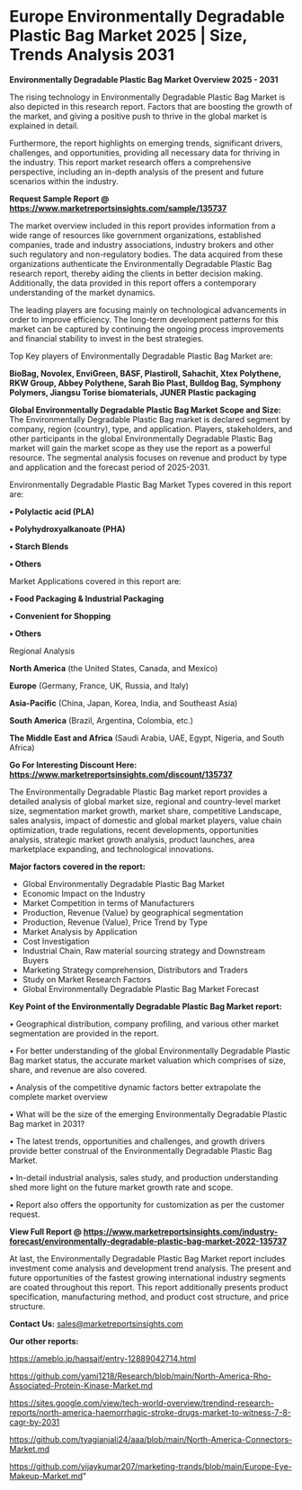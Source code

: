 # Europe Environmentally Degradable Plastic Bag Market 2025 | Size, Trends Analysis 2031

<Strong> Environmentally Degradable Plastic Bag Market Overview 2025 - 2031</strong>

The rising technology in Environmentally Degradable Plastic Bag Market is also depicted in this research report. Factors that are boosting the growth of the market, and giving a positive push to thrive in the global market is explained in detail.

Furthermore, the report highlights on emerging trends, significant drivers, challenges, and opportunities, providing all necessary data for thriving in the industry. This report market research offers a comprehensive perspective, including an in-depth analysis of the present and future scenarios within the industry.

<strong>Request Sample Report @ <a href=https://www.marketreportsinsights.com/sample/135737>https://www.marketreportsinsights.com/sample/135737</a></strong>

The market overview included in this report provides information from a wide range of resources like government organizations, established companies, trade and industry associations, industry brokers and other such regulatory and non-regulatory bodies. The data acquired from these organizations authenticate the Environmentally Degradable Plastic Bag research report, thereby aiding the clients in better decision making. Additionally, the data provided in this report offers a contemporary understanding of the market dynamics.

The leading players are focusing mainly on technological advancements in order to improve efficiency. The long-term development patterns for this market can be captured by continuing the ongoing process improvements and financial stability to invest in the best strategies.

Top Key players of Environmentally Degradable Plastic Bag Market are:

<strong>BioBag, Novolex, EnviGreen, BASF, Plastiroll, Sahachit, Xtex Polythene, RKW Group, Abbey Polythene, Sarah Bio Plast, Bulldog Bag, Symphony Polymers, Jiangsu Torise biomaterials, JUNER Plastic packaging</strong>

<strong><b>Global Environmentally Degradable Plastic Bag Market Scope and Size:</b></strong>
The Environmentally Degradable Plastic Bag market is declared segment by company, region (country), type, and application. Players, stakeholders, and other participants in the global Environmentally Degradable Plastic Bag market will gain the market scope as they use the report as a powerful resource. The segmental analysis focuses on revenue and product by type and application and the forecast period of 2025-2031.

Environmentally Degradable Plastic Bag Market Types covered in this report are:

<strong>• Polylactic acid (PLA)

• Polyhydroxyalkanoate (PHA)

• Starch Blends

• Others</strong>

Market Applications covered in this report are:

<strong>• Food Packaging & Industrial Packaging

• Convenient for Shopping

• Others</strong> 

Regional Analysis

<strong>North America</strong> (the United States, Canada, and Mexico)

<strong>Europe</strong> (Germany, France, UK, Russia, and Italy)

<strong>Asia-Pacific</strong> (China, Japan, Korea, India, and Southeast Asia)

<strong>South America</strong> (Brazil, Argentina, Colombia, etc.)

<strong>The Middle East and Africa</strong> (Saudi Arabia, UAE, Egypt, Nigeria, and South Africa)

<strong>Go For Interesting Discount Here: <a href=https://www.marketreportsinsights.com/discount/135737>https://www.marketreportsinsights.com/discount/135737</a></strong>

The Environmentally Degradable Plastic Bag market report provides a detailed analysis of global market size, regional and country-level market size, segmentation market growth, market share, competitive Landscape, sales analysis, impact of domestic and global market players, value chain optimization, trade regulations, recent developments, opportunities analysis, strategic market growth analysis, product launches, area marketplace expanding, and technological innovations.

<strong><b>Major factors covered in the report:</b></strong>
<ul>
  <li>Global Environmentally Degradable Plastic Bag Market </li>
  <li>Economic Impact on the Industry</li>
  <li>Market Competition in terms of Manufacturers</li>
  <li>Production, Revenue (Value) by geographical segmentation</li>
  <li>Production, Revenue (Value), Price Trend by Type</li>
  <li>Market Analysis by Application</li>
  <li>Cost Investigation</li>
  <li>Industrial Chain, Raw material sourcing strategy and Downstream Buyers</li>
  <li>Marketing Strategy comprehension, Distributors and Traders</li>
  <li>Study on Market Research Factors</li>
  <li>Global Environmentally Degradable Plastic Bag Market Forecast</li>
</ul>

<strong><b>Key Point of the Environmentally Degradable Plastic Bag Market report:</b></strong>

• Geographical distribution, company profiling, and various other market segmentation are provided in the report.

• For better understanding of the global Environmentally Degradable Plastic Bag market status, the accurate market valuation which comprises of size, share, and revenue are also covered.

• Analysis of the competitive dynamic factors better extrapolate the complete market overview

• What will be the size of the emerging Environmentally Degradable Plastic Bag market in 2031?

• The latest trends, opportunities and challenges, and growth drivers provide better construal of the Environmentally Degradable Plastic Bag Market.

• In-detail industrial analysis, sales study, and production understanding shed more light on the future market growth rate and scope.

• Report also offers the opportunity for customization as per the customer request.

<strong><b>View Full Report @ <a href=https://www.marketreportsinsights.com/industry-forecast/environmentally-degradable-plastic-bag-market-2022-135737>https://www.marketreportsinsights.com/industry-forecast/environmentally-degradable-plastic-bag-market-2022-135737</a></b></strong>


At last, the Environmentally Degradable Plastic Bag Market report includes investment come analysis and development trend analysis. The present and future opportunities of the fastest growing international industry segments are coated throughout this report. This report additionally presents product specification, manufacturing method, and product cost structure, and price structure.

<strong>Contact Us:</strong>
sales@marketreportsinsights.com

<strong>Our other reports:</strong>

<a href=https://ameblo.jp/haqsaif/entry-12889042714.html>https://ameblo.jp/haqsaif/entry-12889042714.html</a>

<a href=https://github.com/yami1218/Research/blob/main/North-America-Rho-Associated-Protein-Kinase-Market.md>https://github.com/yami1218/Research/blob/main/North-America-Rho-Associated-Protein-Kinase-Market.md</a>

<a href=https://sites.google.com/view/tech-world-overview/trendind-research-reports/north-america-haemorrhagic-stroke-drugs-market-to-witness-7-8-cagr-by-2031>https://sites.google.com/view/tech-world-overview/trendind-research-reports/north-america-haemorrhagic-stroke-drugs-market-to-witness-7-8-cagr-by-2031</a>

<a href=https://github.com/tyagianjali24/aaa/blob/main/North-America-Connectors-Market.md>https://github.com/tyagianjali24/aaa/blob/main/North-America-Connectors-Market.md</a>

<a href=https://github.com/vijaykumar207/marketing-trands/blob/main/Europe-Eye-Makeup-Market.md>https://github.com/vijaykumar207/marketing-trands/blob/main/Europe-Eye-Makeup-Market.md</a>"
